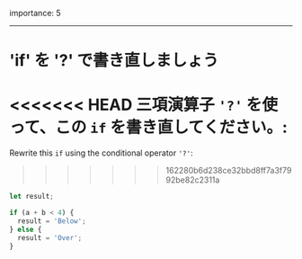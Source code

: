 importance: 5

---

# 'if' を '?' で書き直しましょう

<<<<<<< HEAD
三項演算子 `'?'` を使って、この `if` を書き直してください。:
=======
Rewrite this `if` using the conditional operator `'?'`:
>>>>>>> 162280b6d238ce32bbd8ff7a3f7992be82c2311a

```js
let result;

if (a + b < 4) {
  result = 'Below';
} else {
  result = 'Over';
}
```
